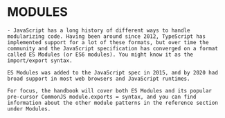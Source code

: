 
# MODULES

    - JavaScript has a long history of different ways to handle modularizing code. Having been around since 2012, TypeScript has implemented support for a lot of these formats, but over time the community and the JavaScript specification has converged on a format called ES Modules (or ES6 modules). You might know it as the import/export syntax.

    ES Modules was added to the JavaScript spec in 2015, and by 2020 had broad support in most web browsers and JavaScript runtimes.

    For focus, the handbook will cover both ES Modules and its popular pre-cursor CommonJS module.exports = syntax, and you can find information about the other module patterns in the reference section under Modules.